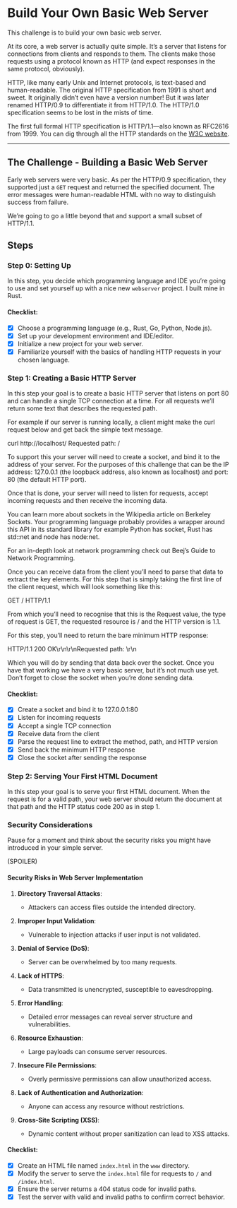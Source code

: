 # Build Your Own Basic Web Server

This challenge is to build your own basic web server.

At its core, a web server is actually quite simple. It’s a server that listens for connections from clients and responds to them. The clients make those requests using a protocol known as HTTP (and expect responses in the same protocol, obviously).

HTTP, like many early Unix and Internet protocols, is text-based and human-readable. The original HTTP specification from 1991 is short and sweet. It originally didn’t even have a version number! But it was later renamed HTTP/0.9 to differentiate it from HTTP/1.0. The HTTP/1.0 specification seems to be lost in the mists of time.

The first full formal HTTP specification is HTTP/1.1—also known as RFC2616 from 1999. You can dig through all the HTTP standards on the [W3C website](https://www.w3.org/Protocols/).

---
    
## The Challenge - Building a Basic Web Server

Early web servers were very basic. As per the HTTP/0.9 specification, they supported just a `GET` request and returned the specified document. The error messages were human-readable HTML with no way to distinguish success from failure.

We’re going to go a little beyond that and support a small subset of HTTP/1.1.

## Steps

### Step 0: Setting Up

In this step, you decide which programming language and IDE you’re going to use and set yourself up with a nice new `webserver` project. I built mine in Rust.

#### Checklist:

- [x] Choose a programming language (e.g., Rust, Go, Python, Node.js).
- [x] Set up your development environment and IDE/editor.
- [x] Initialize a new project for your web server.
- [x] Familiarize yourself with the basics of handling HTTP requests in your chosen language.

### Step 1: Creating a Basic HTTP Server

In this step your goal is to create a basic HTTP server that listens on port 80 and can handle a single TCP connection at a time. For all requests we’ll return some text that describes the requested path.

For example if our server is running locally, a client might make the curl request below and get back the simple text message.

curl http://localhost/
Requested path: /

To support this your server will need to create a socket, and bind it to the address of your server. For the purposes of this challenge that can be the IP address: 127.0.0.1 (the loopback address, also known as localhost) and port: 80 (the default HTTP port).

Once that is done, your server will need to listen for requests, accept incoming requests and then receive the incoming data.

You can learn more about sockets in the Wikipedia article on Berkeley Sockets. Your programming language probably provides a wrapper around this API in its standard library for example Python has socket, Rust has std::net and node has node:net.

For an in-depth look at network programming check out Beej’s Guide to Network Programming.

Once you can receive data from the client you’ll need to parse that data to extract the key elements. For this step that is simply taking the first line of the client request, which will look something like this:

GET / HTTP/1.1

From which you’ll need to recognise that this is the Request value, the type of request is GET, the requested resource is / and the HTTP version is 1.1.

For this step, you’ll need to return the bare minimum HTTP response:

HTTP/1.1 200 OK\r\n\r\nRequested path: <the path>\r\n

Which you will do by sending that data back over the socket. Once you have that working we have a very basic server, but it’s not much use yet. Don’t forget to close the socket when you’re done sending data.

#### Checklist:

- [x] Create a socket and bind it to 127.0.0.1:80
- [x] Listen for incoming requests
- [x] Accept a single TCP connection
- [x] Receive data from the client
- [x] Parse the request line to extract the method, path, and HTTP version
- [x] Send back the minimum HTTP response
- [x] Close the socket after sending the response

### Step 2: Serving Your First HTML Document

In this step your goal is to serve your first HTML document. When the request is for a valid path, your web server should return the document at that path and the HTTP status code 200 as in step 1.

### Security Considerations
Pause for a moment and think about the security risks you might have introduced in your simple server.

(SPOILER)
#### Security Risks in Web Server Implementation

1. **Directory Traversal Attacks**: 
   - Attackers can access files outside the intended directory.

2. **Improper Input Validation**: 
   - Vulnerable to injection attacks if user input is not validated.

3. **Denial of Service (DoS)**: 
   - Server can be overwhelmed by too many requests.

4. **Lack of HTTPS**: 
   - Data transmitted is unencrypted, susceptible to eavesdropping.

5. **Error Handling**: 
   - Detailed error messages can reveal server structure and vulnerabilities.

6. **Resource Exhaustion**: 
   - Large payloads can consume server resources.

7. **Insecure File Permissions**: 
   - Overly permissive permissions can allow unauthorized access.

8. **Lack of Authentication and Authorization**: 
   - Anyone can access any resource without restrictions.

9. **Cross-Site Scripting (XSS)**: 
   - Dynamic content without proper sanitization can lead to XSS attacks.


#### Checklist:
- [x] Create an HTML file named `index.html` in the `www` directory.
- [x] Modify the server to serve the `index.html` file for requests to `/` and `/index.html`.
- [x] Ensure the server returns a 404 status code for invalid paths.
- [x] Test the server with valid and invalid paths to confirm correct behavior.